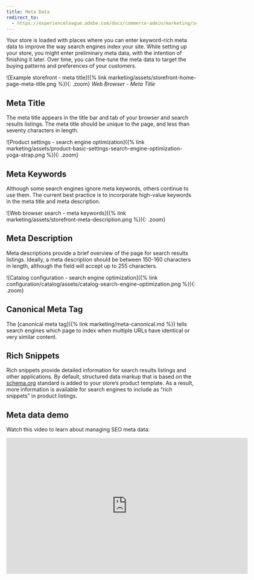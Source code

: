 ```yaml
---
title: Meta Data
redirect_to:
  - https://experienceleague.adobe.com/docs/commerce-admin/marketing/seo/meta-data.html
---
```


Your store is loaded with places where you can enter keyword-rich meta data to improve the way search engines index your site. While setting up your store, you might enter preliminary meta data, with the intention of finishing it later. Over time, you can fine-tune the meta data to target the buying patterns and preferences of your customers.

![Example storefront - meta title]({% link marketing/assets/storefront-home-page-meta-title.png %}){: .zoom}
_Web Browser - Meta Title_

## Meta Title

The meta title appears in the title bar and tab of your browser and search results listings. The meta title should be unique to the page, and less than seventy characters in length.

![Product settings - search engine optimization]({% link marketing/assets/product-basic-settings-search-engine-optimization-yoga-strap.png %}){: .zoom}

## Meta Keywords

Although some search engines ignore meta keywords, others continue to use them. The current best practice is to incorporate high-value keywords in the meta title and meta description.

![Web browser search - meta keywords]({% link marketing/assets/storefront-meta-description.png %}){: .zoom}

## Meta Description

Meta descriptions provide a brief overview of the page for search results listings. Ideally, a meta description should be between 150-160 characters in length, although the field will accept up to 255 characters.

![Catalog configuration - search engine optimization]({% link configuration/catalog/assets/catalog-search-engine-optimization.png %}){: .zoom}

## Canonical Meta Tag

The [canonical meta tag]({% link marketing/meta-canonical.md %}) tells search engines which page to index when multiple URLs have identical or very similar content.

## Rich Snippets

Rich snippets provide detailed information for search results listings and other applications. By default, structured data markup that is based on the [schema.org][1] standard is added to your store’s product template. As a result, more information is available for search engines to include as “rich snippets” in product listings.

## Meta data demo

Watch this video to learn about managing SEO meta data:

<iframe title="Adobe Video Publishing Cloud Player" width="640" height="360" src="https://video.tv.adobe.com/v/343750/" frameborder="0" webkitallowfullscreen mozallowfullscreen allowfullscreen scrolling="no"></iframe>

[1]: https://schema.org/
